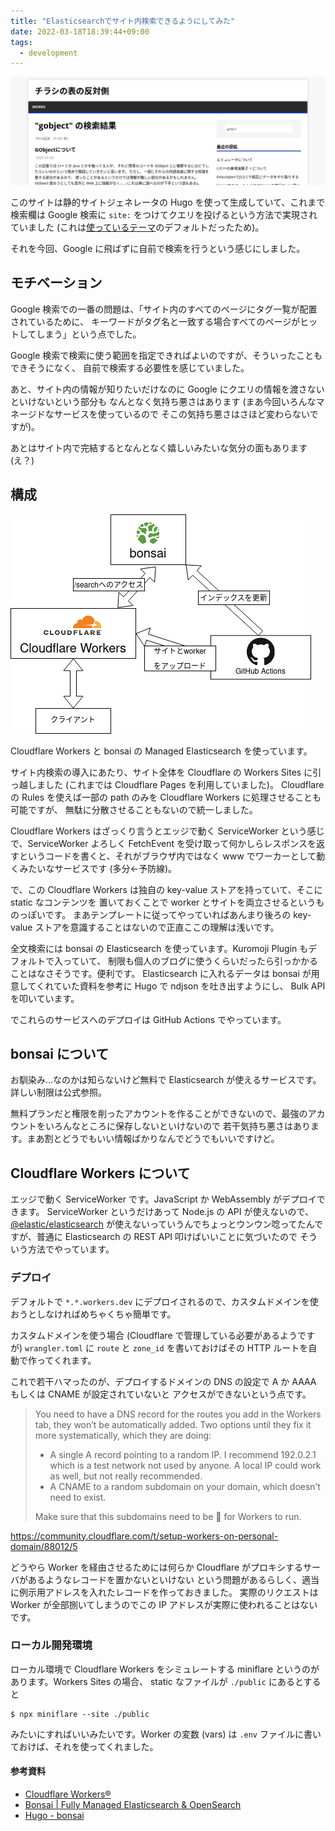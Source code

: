 ```yaml
---
title: "Elasticsearchでサイト内検索できるようにしてみた"
date: 2022-03-18T18:39:44+09:00
tags:
  - development
---
```


![](capture.png)

このサイトは静的サイトジェネレータの Hugo を使って生成していて、これまで検索欄は
Google 検索に `site:` をつけてクエリを投げるという方法で実現されていました
(これは[使っているテーマ](https://github.com/Vimux/Mainroad)のデフォルトだったため)。

それを今回、Google に飛ばずに自前で検索を行うという感じにしました。

## モチベーション

Google 検索での一番の問題は、「サイト内のすべてのページにタグ一覧が配置されているために、
キーワードがタグ名と一致する場合すべてのページがヒットしてしまう」という点でした。

Google 検索で検索に使う範囲を指定できればよいのですが、そういったこともできそうになく、
自前で検索する必要性を感じていました。

あと、サイト内の情報が知りたいだけなのに Google にクエリの情報を渡さないといけないという部分も
なんとなく気持ち悪さはあります (まあ今回いろんなマネージドなサービスを使っているので
そこの気持ち悪さはさほど変わらないですが)。

あとはサイト内で完結するとなんとなく嬉しいみたいな気分の面もあります (え？)

## 構成

![構成](diagram.png)

Cloudflare Workers と bonsai の Managed Elasticsearch を使っています。

サイト内検索の導入にあたり、サイト全体を Cloudflare の Workers Sites に引っ越しました
(これまでは Cloudflare Pages を利用していました)。
Cloudflare の Rules を使えば一部の path のみを Cloudflare Workers に処理させることも可能ですが、
無駄に分散させることもないので統一しました。

Cloudflare Workers はざっくり言うとエッジで動く ServiceWorker という感じで、ServiceWorker よろしく
FetchEvent を受け取って何かしらレスポンスを返すというコードを書くと、それがブラウザ内ではなく
www でワーカーとして動くみたいなサービスです (多分←予防線)。

で、この Cloudflare Workers は独自の key-value ストアを持っていて、そこに static なコンテンツを
置いておくことで worker とサイトを両立させるというものっぽいです。
まあテンプレートに従ってやっていればあんまり後ろの key-value ストアを意識することはないので正直ここの理解は浅いです。

全文検索には bonsai の Elasticsearch を使っています。Kuromoji Plugin もデフォルトで入っていて、
制限も個人のブログに使うくらいだったら引っかかることはなさそうです。便利です。
Elasticsearch に入れるデータは bonsai が用意してくれていた資料を参考に Hugo で ndjson を吐き出すようにし、
Bulk API を叩いています。

でこれらのサービスへのデプロイは GitHub Actions でやっています。

## bonsai について

お馴染み…なのかは知らないけど無料で Elasticsearch が使えるサービスです。詳しい制限は公式参照。

無料プランだと権限を削ったアカウントを作ることができないので、最強のアカウントをいろんなところに保存しないといけないので
若干気持ち悪さはあります。まあ割とどうでもいい情報ばかりなんでどうでもいいですけど。

## Cloudflare Workers について

エッジで動く ServiceWorker です。JavaScript か WebAssembly がデプロイできます。
ServiceWorker というだけあって Node.js の API が使えないので、[@elastic/elasticsearch](https://www.npmjs.com/package/@elastic/elasticsearch)
が使えないっていうんでちょっとウンウン唸ってたんですが、普通に Elasticsearch の REST API 叩けばいいことに気づいたので
そういう方法でやっています。

### デプロイ

デフォルトで `*.*.workers.dev` にデプロイされるので、カスタムドメインを使おうとしなければめちゃくちゃ簡単です。

カスタムドメインを使う場合 (Cloudflare で管理している必要があるようですが) `wrangler.toml` に `route` と `zone_id`
を書いておけばその HTTP ルートを自動で作ってくれます。

これで若干ハマったのが、デプロイするドメインの DNS の設定で A か AAAA もしくは CNAME が設定されていないと
アクセスができないという点です。

> You need to have a DNS record for the routes you add in the Workers tab, they won’t be automatically added. Two options until they fix it more systematically, which they are doing:
>
> - A single A record pointing to a random IP. I recommend 192.0.2.1 which is a test network not used by anyone. A local IP could work as well, but not really recommended.
> - A CNAME to a random subdomain on your domain, which doesn’t need to exist.
>
> Make sure that this subdomains need to be :orange: for Workers to run.

https://community.cloudflare.com/t/setup-workers-on-personal-domain/88012/5

どうやら Worker を経由させるためには何らか Cloudflare がプロキシするサーバがあるようなレコードを置かないといけない
という問題があるらしく、適当に例示用アドレスを入れたレコードを作っておきました。
実際のリクエストは Worker が全部捌いてしまうのでこの IP アドレスが実際に使われることはないです。

### ローカル開発環境

ローカル環境で Cloudflare Workers をシミュレートする miniflare というのがあります。Workers Sites の場合、
static なファイルが `./public` にあるとすると

```shell
$ npx miniflare --site ./public
```

みたいにすればいいみたいです。Worker の変数 (vars) は `.env` ファイルに書いておけば、それを使ってくれました。

#### 参考資料

- [Cloudflare Workers®](https://workers.cloudflare.com/)
- [Bonsai | Fully Managed Elasticsearch & OpenSearch](https://bonsai.io/)
- [Hugo - bonsai](https://docs.bonsai.io/article/105-hugo)
